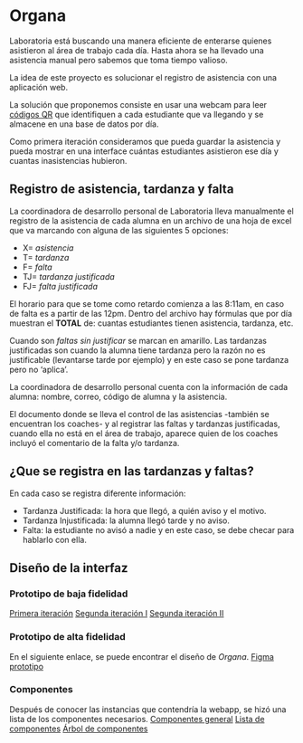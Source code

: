 # Organa

Laboratoria está buscando una manera eficiente de enterarse quienes asistieron al área de trabajo cada día. Hasta ahora se ha llevado una asistencia manual pero sabemos que toma tiempo valioso.

La idea de este proyecto es solucionar el registro de asistencia con una aplicación web.

La solución que proponemos consiste en usar una webcam para leer  [códigos QR](https://es.wikipedia.org/wiki/C%C3%B3digo_QR)  que identifiquen a cada estudiante que va llegando y se almacene en una base de datos por día.

Como primera iteración consideramos que pueda guardar la asistencia y pueda mostrar en una interface cuántas estudiantes asistieron ese día y cuantas inasistencias hubieron.

## Registro de asistencia, tardanza y falta

La coordinadora de desarrollo personal de Laboratoria lleva manualmente el registro de la asistencia de cada alumna en un archivo de una hoja de excel que va marcando con alguna de las siguientes 5 opciones:

 - X= *asistencia* 
 - T= *tardanza* 
 - F= *falta* 
 - TJ= *tardanza justificada* 
 - FJ= *falta justificada*

El horario para que se tome como retardo comienza a las 8:11am, en caso de falta es a partir de las 12pm. Dentro del archivo hay fórmulas que por día muestran el **TOTAL** de: cuantas estudiantes tienen asistencia, tardanza, etc.

Cuando son *faltas sin justificar* se marcan en amarillo. Las tardanzas justificadas son cuando la alumna tiene tardanza pero la razón no es justificable (levantarse tarde por ejemplo) y en este caso se pone tardanza pero no ‘aplica’.

La coordinadora de desarrollo personal cuenta con la información de cada alumna: nombre, correo, código de alumna y la asistencia. 

El documento donde se lleva el control de  las asistencias -también se encuentran los coaches- y al registrar las faltas y tardanzas justificadas, cuando ella no está en el área de trabajo, aparece quien de los coaches incluyó el comentario de la falta y/o tardanza.

## ¿Que se registra en las tardanzas y faltas?

En cada caso se registra diferente información:

-   Tardanza Justificada: la hora que llegó, a quién aviso y el motivo.
-   Tardanza Injustificada: la alumna llegó tarde y no aviso.
-   Falta: la estudiante no avisó a nadie y en este caso, se debe checar para hablarlo con ella.


## Diseño de la interfaz


### Prototipo de baja fidelidad

[Primera iteración](./images/first-ite.png)
[Segunda iteración I](./images/second-ite.png)
[Segunda iteración II](.images/second-iter.png)



### Prototipo de alta fidelidad 

En el siguiente enlace, se puede encontrar el diseño de *Organa*.
[Figma prototipo](https://www.figma.com/proto/O5AtKvib1waYHbzyH6CwygEt/Organa?node-id=6:514&viewport=-999,64,0.26451224088668823&scaling=scale-down)

### Componentes 
Después de conocer las instancias que contendría la webapp, se hizó una lista de los componentes necesarios.
[Componentes general](./images/components-general.png)
[Lista de componentes](./images/components-list.png)
[Árbol de componentes](./images/components-tree.png)
